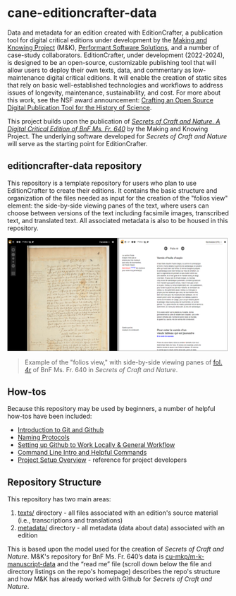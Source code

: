 # cane-editioncrafter-data

Data and metadata for an edition created with EditionCrafter, a publication tool for digital critical editions under development by the [Making and Knowing Project](https://makingandknowing.org/) (M&K), [Performant Software Solutions](https://www.performantsoftware.com/), and a number of case-study collaborators. EditionCrafter, under development (2022-2024), is designed to be an open-source, customizable publishing tool that will allow users to deploy their own texts, data, and commentary as low-maintenance digital critical editions. It will enable the creation of static sites that rely on basic well-established technologies and workflows to address issues of longevity, maintenance, sustainability, and cost. For more about this work, see the NSF award announcement: [Crafting an Open Source Digital Publication Tool for the History of Science](https://www.nsf.gov/awardsearch/showAward?AWD_ID=2218218&HistoricalAwards=false).

This project builds upon the publication of *[Secrets of Craft and Nature. A Digital Critical Edition of BnF Ms. Fr. 640](https://edition640.makingandknowing.org/#/)* by the Making and Knowing Project. The underlying software developed for *Secrets of Craft and Nature* will serve as the starting point for EditionCrafter. 

## editioncrafter-data repository

This repository is a template repository for users who plan to use EditionCrafter to create their editions. It contains the basic structure and organization of the files needed as input for the creation of the "folios view" element: the side-by-side viewing panes of the text, where users can choose between versions of the text including facsimile images, transcribed text, and translated text. All associated metadata is also to be housed in this repository.

<img src="https://raw.githubusercontent.com/cu-mkp/edition-webpages/master/images/howtouse-dualpane.png" alt="how-to-use-dualpane" width="500">

> Example of the "folios view," with side-by-side viewing panes of [fol. 4r](https://edition640.makingandknowing.org/#/folios/4r/f/4r/tl) of BnF Ms. Fr. 640 in *Secrets of Craft and Nature*.


## How-tos

Because this repository may be used by beginners, a number of helpful how-tos have been included:
- [Introduction to Git and Github](how-tos/intro-to-github.md)
- [Naming Protocols](how-tos/naming-protocols.md)
- [Setting up Github to Work Locally & General Workflow](how-tos/github-local-setup-and-workflow.md)
- [Command Line Intro and Helpful Commands](how-tos/command-line.md)
- [Project Setup Overview](how-tos/project-setup.md) - reference for project developers

## Repository Structure

This repository has two main areas: 
1. [texts/](texts/) directory - all files associated with an edition's source material (i.e., transcriptions and translations)
2. [metadata/](metadata/) directory - all metadata (data about data) associated with an edition

This is based upon the model used for the creation of *Secrets of Craft and Nature*. M&K's repository for BnF Ms. Fr. 640’s data is [cu-mkp/m-k-manuscript-data](https://github.com/cu-mkp/m-k-manuscript-data) and the “read me” file (scroll down below the file and directory listings on the repo's homepage) describes the repo's structure and how M&K has already worked with Github for *Secrets of Craft and Nature*.
